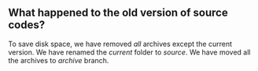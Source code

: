 ## What happened to the old version of source codes?

To save disk space, we have removed _all_ archives except the current version. We have renamed the _current_ folder to _source_. We have moved all the archives to _archive_ branch.
